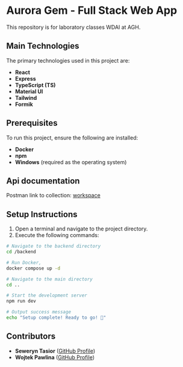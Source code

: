 # Aurora Gem - Full Stack  Web App

This repository is for laboratory classes WDAI at AGH.

## Main Technologies
The primary technologies used in this project are:
- **React**
- **Express**
- **TypeScript (TS)**
- **Material UI**
- **Tailwind**
- **Formik**

## Prerequisites
To run this project, ensure the following are installed:
- **Docker**
- **npm**
- **Windows** (required as the operating system)

## Api documentation
Postman link to collection: [workspace](https://www.postman.com/sewery/workspace/aurora-gem-api/collection/13527752-92800fc8-df35-42fd-835e-3f00a10d3401?action=share&creator=13527752)

## Setup Instructions
1. Open a terminal and navigate to the project directory.
2. Execute the following commands:

```sh
# Navigate to the backend directory
cd /backend

# Run Docker, 
docker compose up -d

# Navigate to the main directory
cd ..

# Start the development server
npm run dev

# Output success message
echo "Setup complete! Ready to go! 🎉"
```

## Contributors
- **Seweryn Tasior** ([GitHub Profile](https://github.com/Sewery))
- **Wojtek Pawlina** ([GitHub Profile](https://github.com/Wpawlina))

